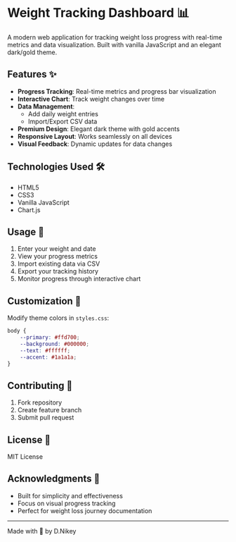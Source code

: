 # Weight Tracking Dashboard 📊

A modern web application for tracking weight loss progress with real-time metrics and data visualization. Built with vanilla JavaScript and an elegant dark/gold theme.

## Features ✨

- **Progress Tracking**: Real-time metrics and progress bar visualization
- **Interactive Chart**: Track weight changes over time
- **Data Management**: 
  - Add daily weight entries
  - Import/Export CSV data
- **Premium Design**: Elegant dark theme with gold accents
- **Responsive Layout**: Works seamlessly on all devices
- **Visual Feedback**: Dynamic updates for data changes

## Technologies Used 🛠️

- HTML5
- CSS3
- Vanilla JavaScript
- Chart.js

## Usage 📖

1. Enter your weight and date
2. View your progress metrics
3. Import existing data via CSV
4. Export your tracking history
5. Monitor progress through interactive chart

## Customization 🎨

Modify theme colors in `styles.css`:

```css
body {
    --primary: #ffd700;
    --background: #000000;
    --text: #ffffff;
    --accent: #1a1a1a;
}
```

## Contributing 🤝

1. Fork repository
2. Create feature branch
3. Submit pull request

## License 📄

MIT License

## Acknowledgments 💝

- Built for simplicity and effectiveness
- Focus on visual progress tracking
- Perfect for weight loss journey documentation

---
Made with 💪 by D.Nikey
